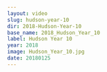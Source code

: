 ```yaml
---
layout: video
slug: hudson-year-10
dir: 2018-Hudson-Year-10
base_name: 2018_Hudson_Year_10
label: Hudson Year 10
year: 2018
image: Hudson_Year_10.jpg
date: 20180125
---
```


